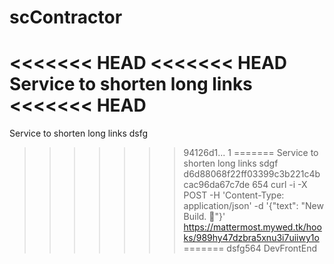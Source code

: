 # scContractor
<<<<<<< HEAD
<<<<<<< HEAD
Service to shorten long links
<<<<<<< HEAD
=======
Service to shorten long links
dsfg
>>>>>>> 94126d1... 1
=======
Service to shorten long links
sdgf
>>>>>>> d6d88068f22ff03399c3b221c4bcac96da67c7de
654
curl -i -X POST -H 'Content-Type: application/json' -d '{"text": "New Build. :tada:"}' https://mattermost.mywed.tk/hooks/989hy47dzbra5xnu3i7uiiwy1o
=======
dsfg564
>>>>>>> DevFrontEnd
